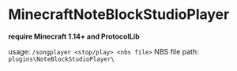 # MinecraftNoteBlockStudioPlayer
<strong>require Minecraft 1.14+ and ProtocolLib</strong>

usage: `/songplayer <stop/play> <nbs file>`
NBS file path: `plugins\NoteBlockStudioPlayer\`

